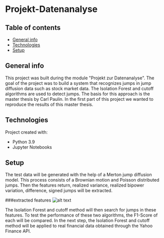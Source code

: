 # Projekt-Datenanalyse

## Table of contents
* [General info](#general-info)
* [Technologies](#technologies)
* [Setup](#setup)

## General info
This project was built during the module "Projekt zur Datenanalyse". 
The goal of the project was to build a system that recognizes jumps in jump diffusion data such as stock market data. The Isolation Forest and cutoff algorithms are used to detect jumps. The basis for this approach is the master thesis by Carl Paulin. In the first part of this project we wanted to reproduce the results of this master thesis.  
	
## Technologies
Project created with:
* Python 3.9
* Jupyter Notebooks

## Setup
The test data will be generated with the help of a Merton jump diffusion model. This process consists of a Brownian motion and Poisson distributed jumps. 
Then the features return, realized variance, realized bipower variation, difference, signed jumps will be extracted. 

###extracted features
![alt text](https://github.com/Mastercheef/Projekt-Datenanalyse-/blob/main/Pictures/Testdata/Features_Testdata.png)


The Isolation Forest and cutoff method will then search for jumps in these features. To test the performance of these two algorithms, the F1-Score of each will be compared.
In the next step, the Isolation Forest and cutoff method will be applied to real financial data obtained through the Yahoo Finance API.
